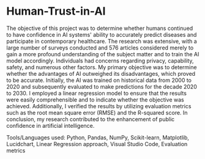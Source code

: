 # Human-Trust-in-AI
The objective of this project was to determine whether humans continued to have confidence in AI systems' ability to accurately predict diseases and participate in contemporary healthcare. The research was extensive, with a large number of surveys conducted and 576 articles considered merely to gain a more profound understanding of the subject matter and to train the AI model accordingly. Individuals had concerns regarding privacy, capability, safety, and numerous other factors. My primary objective was to determine whether the advantages of AI outweighed its disadvantages, which proved to be accurate. Initially, the AI was trained on historical data from 2000 to 2020 and subsequently evaluated to make predictions for the decade 2020 to 2030. I employed a linear regression model to ensure that the results were easily comprehensible and to indicate whether the objective was achieved. Additionally, I verified the results by utilizing evaluation metrics such as the root mean square error (RMSE) and the R-squared score. In conclusion, my research contributed to the enhancement of public confidence in artificial intelligence.  

Tools/Languages used: Python, Pandas, NumPy, Scikit-learn, Matplotlib, Lucidchart, Linear Regression approach, Visual Studio Code, Evaluation metrics
